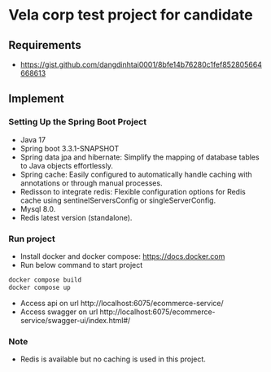 # Vela corp test project for candidate

## Requirements

- https://gist.github.com/dangdinhtai0001/8bfe14b76280c1fef852805664668613

## Implement

### Setting Up the Spring Boot Project

- Java 17
- Spring boot 3.3.1-SNAPSHOT
- Spring data jpa and hibernate: Simplify the mapping of database tables to Java objects effortlessly.
- Spring cache: Easily configured to automatically handle caching with annotations or through manual processes.
- Redisson to integrate redis: Flexible configuration options for Redis cache using sentinelServersConfig or singleServerConfig.
- Mysql 8.0.
- Redis latest version (standalone).

### Run project

- Install docker and docker compose: https://docs.docker.com
- Run below command to start project

```bash
docker compose build
docker compose up
```

- Access api on url http://localhost:6075/ecommerce-service/
- Access swagger on url http://localhost:6075/ecommerce-service/swagger-ui/index.html#/

### Note

- Redis is available but no caching is used in this project.
